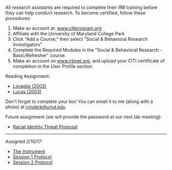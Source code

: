 All research assistants are required to complete their IRB training before they can help conduct research. To become certified, 
follow these procedures:

1. Make an account at: www.citiprogram.org
2. Affiliate with the University of Maryland College Park
3. Click "Add a Course," then select "Social & Behavioral Research Investigators"
4. Complete the Required Modules in the "Social & Behavioral Research - Basic/Refresher" course. 
4. Make an account on www.irbnet.org, and upload your CITI certificate of completion in the User Profile section


Reading Assignment:

- <a href="{{ site.baseurl }}/Lovaglia 2003 the power of experiments.pdf">Lovaglia (2003)</a>
- <a href="{{ site.baseurl }}/Lucas 2003 the problem of external validity.pdf">Lucas (2003)</a>

Don't forget to complete your bio! You can email it to me (along with a photo) at rrinderk@umd.edu

Future assignment (we will provide the password at our next lab meeting): 

- <a href="https://umd.box.com/v/ridtproposal">Racial Identity Threat Proposal</a>


---
Assigned 2/10/17:

- <a href="https://umd.box.com/s/hx4h5r825txk2s3duevzdnvqq26o3uxf">The Instrument</a>
- <a href="https://umd.box.com/s/eeliwi5jo5p78bei2e6mgb88e60ekqer">Session 1 Protocol</a>
- <a href="https://umd.box.com/s/eeliwi5jo5p78bei2e6mgb88e60ekqer">Session 2 Protocol</a>
